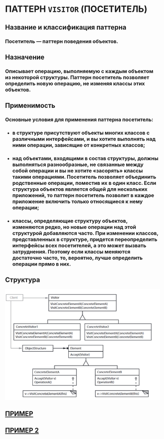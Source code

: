# ПАТТЕРН `VISITOR` (ПОСЕТИТЕЛЬ)

## Название и классификация паттерна
### Посетитель — паттерн поведения объектов.

## Назначение
### Описывает операцию, выполняемую с каждым объектом из некоторой структуры. Паттерн посетитель позволяет определить новую операцию, не изменяя классы этих объектов.

## Применимость
### Основные условия для применения паттерна посетитель:
- ### в структуре присутствуют объекты многих классов с различными интерфейсами, и вы хотите выполнять над ними операции, зависящие от конкретных классов;
- ### над объектами, входящими в состав структуры, должны выполняться разнообразные, не связанные между собой операции и вы не хотите «засорять» классы такими операциями. Посетитель позволяет объединить родственные операции, поместив их в один класс. Если структура объектов является общей для нескольких приложений, то паттерн посетитель позволит в каждое приложение включить только относящиеся к нему операции;
- ### классы, определяющие структуру объектов, изменяются редко, но новые операции над этой структурой добавляются часто. При изменении классов, представленных в структуре, придется переопределить интерфейсы всех посетителей, а это может вызвать затруднения. Поэтому если классы меняются достаточно часто, то, вероятно, лучше определить операции прямо в них.

## Структура
![visitor](https://github.com/SergeiMarkushov/Patterns/blob/master/patterns/src/main/resources/images/visitor.png)

## [ПРИМЕР](VisitorApp.java)
## [ПРИМЕР 2](VisitorProApp.java)